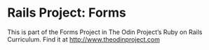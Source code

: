 # Rails Project: Forms

This is part of the Forms Project in The Odin Project’s Ruby on Rails Curriculum. Find it at http://www.theodinproject.com
